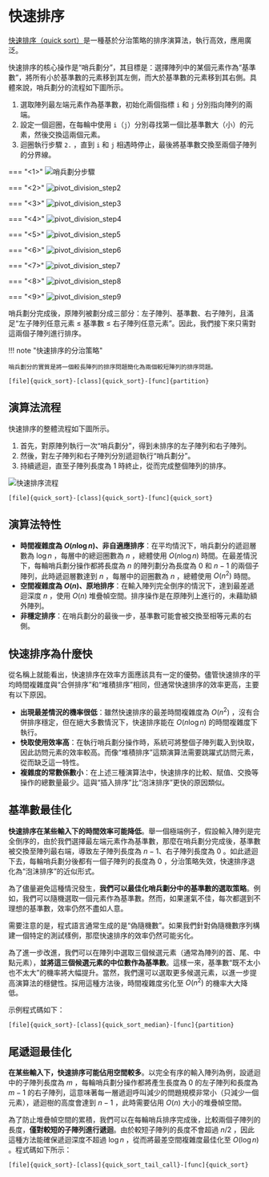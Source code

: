 # 快速排序

<u>快速排序（quick sort）</u>是一種基於分治策略的排序演算法，執行高效，應用廣泛。

快速排序的核心操作是“哨兵劃分”，其目標是：選擇陣列中的某個元素作為“基準數”，將所有小於基準數的元素移到其左側，而大於基準數的元素移到其右側。具體來說，哨兵劃分的流程如下圖所示。

1. 選取陣列最左端元素作為基準數，初始化兩個指標 `i` 和 `j` 分別指向陣列的兩端。
2. 設定一個迴圈，在每輪中使用 `i`（`j`）分別尋找第一個比基準數大（小）的元素，然後交換這兩個元素。
3. 迴圈執行步驟 `2.` ，直到 `i` 和 `j` 相遇時停止，最後將基準數交換至兩個子陣列的分界線。

=== "<1>"
    ![哨兵劃分步驟](quick_sort.assets/pivot_division_step1.png)

=== "<2>"
    ![pivot_division_step2](quick_sort.assets/pivot_division_step2.png)

=== "<3>"
    ![pivot_division_step3](quick_sort.assets/pivot_division_step3.png)

=== "<4>"
    ![pivot_division_step4](quick_sort.assets/pivot_division_step4.png)

=== "<5>"
    ![pivot_division_step5](quick_sort.assets/pivot_division_step5.png)

=== "<6>"
    ![pivot_division_step6](quick_sort.assets/pivot_division_step6.png)

=== "<7>"
    ![pivot_division_step7](quick_sort.assets/pivot_division_step7.png)

=== "<8>"
    ![pivot_division_step8](quick_sort.assets/pivot_division_step8.png)

=== "<9>"
    ![pivot_division_step9](quick_sort.assets/pivot_division_step9.png)

哨兵劃分完成後，原陣列被劃分成三部分：左子陣列、基準數、右子陣列，且滿足“左子陣列任意元素 $\leq$ 基準數 $\leq$ 右子陣列任意元素”。因此，我們接下來只需對這兩個子陣列進行排序。

!!! note "快速排序的分治策略"

    哨兵劃分的實質是將一個較長陣列的排序問題簡化為兩個較短陣列的排序問題。

```src
[file]{quick_sort}-[class]{quick_sort}-[func]{partition}
```

## 演算法流程

快速排序的整體流程如下圖所示。

1. 首先，對原陣列執行一次“哨兵劃分”，得到未排序的左子陣列和右子陣列。
2. 然後，對左子陣列和右子陣列分別遞迴執行“哨兵劃分”。
3. 持續遞迴，直至子陣列長度為 1 時終止，從而完成整個陣列的排序。

![快速排序流程](quick_sort.assets/quick_sort_overview.png)

```src
[file]{quick_sort}-[class]{quick_sort}-[func]{quick_sort}
```

## 演算法特性

- **時間複雜度為 $O(n \log n)$、非自適應排序**：在平均情況下，哨兵劃分的遞迴層數為 $\log n$ ，每層中的總迴圈數為 $n$ ，總體使用 $O(n \log n)$ 時間。在最差情況下，每輪哨兵劃分操作都將長度為 $n$ 的陣列劃分為長度為 $0$ 和 $n - 1$ 的兩個子陣列，此時遞迴層數達到 $n$ ，每層中的迴圈數為 $n$ ，總體使用 $O(n^2)$ 時間。
- **空間複雜度為 $O(n)$、原地排序**：在輸入陣列完全倒序的情況下，達到最差遞迴深度 $n$ ，使用 $O(n)$ 堆疊幀空間。排序操作是在原陣列上進行的，未藉助額外陣列。
- **非穩定排序**：在哨兵劃分的最後一步，基準數可能會被交換至相等元素的右側。

## 快速排序為什麼快

從名稱上就能看出，快速排序在效率方面應該具有一定的優勢。儘管快速排序的平均時間複雜度與“合併排序”和“堆積排序”相同，但通常快速排序的效率更高，主要有以下原因。

- **出現最差情況的機率很低**：雖然快速排序的最差時間複雜度為 $O(n^2)$ ，沒有合併排序穩定，但在絕大多數情況下，快速排序能在 $O(n \log n)$ 的時間複雜度下執行。
- **快取使用效率高**：在執行哨兵劃分操作時，系統可將整個子陣列載入到快取，因此訪問元素的效率較高。而像“堆積排序”這類演算法需要跳躍式訪問元素，從而缺乏這一特性。
- **複雜度的常數係數小**：在上述三種演算法中，快速排序的比較、賦值、交換等操作的總數量最少。這與“插入排序”比“泡沫排序”更快的原因類似。

## 基準數最佳化

**快速排序在某些輸入下的時間效率可能降低**。舉一個極端例子，假設輸入陣列是完全倒序的，由於我們選擇最左端元素作為基準數，那麼在哨兵劃分完成後，基準數被交換至陣列最右端，導致左子陣列長度為 $n - 1$、右子陣列長度為 $0$ 。如此遞迴下去，每輪哨兵劃分後都有一個子陣列的長度為 $0$ ，分治策略失效，快速排序退化為“泡沫排序”的近似形式。

為了儘量避免這種情況發生，**我們可以最佳化哨兵劃分中的基準數的選取策略**。例如，我們可以隨機選取一個元素作為基準數。然而，如果運氣不佳，每次都選到不理想的基準數，效率仍然不盡如人意。

需要注意的是，程式語言通常生成的是“偽隨機數”。如果我們針對偽隨機數序列構建一個特定的測試樣例，那麼快速排序的效率仍然可能劣化。

為了進一步改進，我們可以在陣列中選取三個候選元素（通常為陣列的首、尾、中點元素），**並將這三個候選元素的中位數作為基準數**。這樣一來，基準數“既不太小也不太大”的機率將大幅提升。當然，我們還可以選取更多候選元素，以進一步提高演算法的穩健性。採用這種方法後，時間複雜度劣化至 $O(n^2)$ 的機率大大降低。

示例程式碼如下：

```src
[file]{quick_sort}-[class]{quick_sort_median}-[func]{partition}
```

## 尾遞迴最佳化

**在某些輸入下，快速排序可能佔用空間較多**。以完全有序的輸入陣列為例，設遞迴中的子陣列長度為 $m$ ，每輪哨兵劃分操作都將產生長度為 $0$ 的左子陣列和長度為 $m - 1$ 的右子陣列，這意味著每一層遞迴呼叫減少的問題規模非常小（只減少一個元素），遞迴樹的高度會達到 $n - 1$ ，此時需要佔用 $O(n)$ 大小的堆疊幀空間。

為了防止堆疊幀空間的累積，我們可以在每輪哨兵排序完成後，比較兩個子陣列的長度，**僅對較短的子陣列進行遞迴**。由於較短子陣列的長度不會超過 $n / 2$ ，因此這種方法能確保遞迴深度不超過 $\log n$ ，從而將最差空間複雜度最佳化至 $O(\log n)$ 。程式碼如下所示：

```src
[file]{quick_sort}-[class]{quick_sort_tail_call}-[func]{quick_sort}
```
